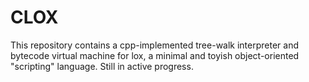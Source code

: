 # CLOX

This repository contains a cpp-implemented tree-walk interpreter and bytecode virtual machine for lox, a minimal and toyish object-oriented "scripting" language. Still in active progress.
